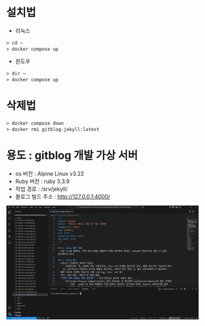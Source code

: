 # 설치법
- 리눅스
```shell
> cd ~
> docker compose up
```

- 윈도우
```
> dir ~
> docker compose up
```

# 삭제법
```shell
> docker compose down
> docker rmi gitblog-jekyll:latest
```

# 용도 : gitblog 개발 가상 서버
- os 버전 : Alpine Linux v3.22
- Ruby 버전 : ruby 3.3.9
- 작업 경로 : /srv/jekyll/
- 블로그 빌드 주소 : http://127.0.0.1:4000/

![alt text](gitblog.png)